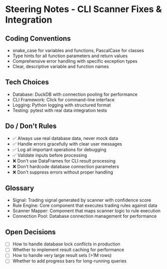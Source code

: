 # Steering Notes - CLI Scanner Fixes & Integration

## Coding Conventions
- snake_case for variables and functions, PascalCase for classes
- Type hints for all function parameters and return values
- Comprehensive error handling with specific exception types
- Clear, descriptive variable and function names

## Tech Choices
- Database: DuckDB with connection pooling for performance
- CLI Framework: Click for command-line interface
- Logging: Python logging with structured format
- Testing: pytest with real data integration tests

## Do / Don't Rules
- ✅ Always use real database data, never mock data
- ✅ Handle errors gracefully with clear user messages
- ✅ Log all important operations for debugging
- ✅ Validate inputs before processing
- ❌ Don't use DataFrames for CLI result processing
- ❌ Don't hardcode database connection parameters
- ❌ Don't suppress errors without proper handling

## Glossary
- Signal: Trading signal generated by scanner with confidence score
- Rule Engine: Core component that executes trading rules against data
- Scanner Mapper: Component that maps scanner logic to rule execution
- Connection Pool: Database connection management for performance

## Open Decisions
- [ ] How to handle database lock conflicts in production
- [ ] Whether to implement result caching for performance
- [ ] How to handle very large result sets (>1M rows)
- [ ] Whether to add progress bars for long-running queries
